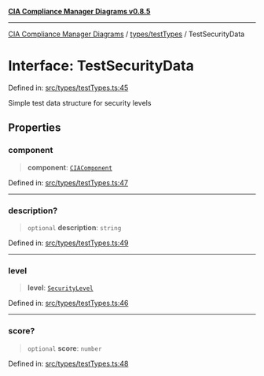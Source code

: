 [**CIA Compliance Manager Diagrams v0.8.5**](../../../README.md)

***

[CIA Compliance Manager Diagrams](../../../modules.md) / [types/testTypes](../README.md) / TestSecurityData

# Interface: TestSecurityData

Defined in: [src/types/testTypes.ts:45](https://github.com/Hack23/cia-compliance-manager/blob/3ae0301247f765ba03c8c0fe645db4718bb8af76/src/types/testTypes.ts#L45)

Simple test data structure for security levels

## Properties

### component

> **component**: [`CIAComponent`](../../cia/type-aliases/CIAComponent.md)

Defined in: [src/types/testTypes.ts:47](https://github.com/Hack23/cia-compliance-manager/blob/3ae0301247f765ba03c8c0fe645db4718bb8af76/src/types/testTypes.ts#L47)

***

### description?

> `optional` **description**: `string`

Defined in: [src/types/testTypes.ts:49](https://github.com/Hack23/cia-compliance-manager/blob/3ae0301247f765ba03c8c0fe645db4718bb8af76/src/types/testTypes.ts#L49)

***

### level

> **level**: [`SecurityLevel`](../../cia/type-aliases/SecurityLevel.md)

Defined in: [src/types/testTypes.ts:46](https://github.com/Hack23/cia-compliance-manager/blob/3ae0301247f765ba03c8c0fe645db4718bb8af76/src/types/testTypes.ts#L46)

***

### score?

> `optional` **score**: `number`

Defined in: [src/types/testTypes.ts:48](https://github.com/Hack23/cia-compliance-manager/blob/3ae0301247f765ba03c8c0fe645db4718bb8af76/src/types/testTypes.ts#L48)
